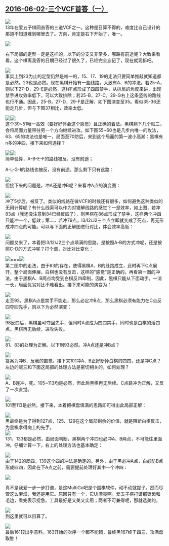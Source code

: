 ## [2016-06-02-三个VCF首答（一）][0]

![](http://imglf0.ph.126.net/QxvzlyBlV6etLatsBYKZVQ==/6631684591721762709.jpg)  
13年在爱五子棋网首答的三道VCF之一。这种是目算不得的，难度比自己设计的那道不知道难到哪里去了。方向，肯定是右下开始了，唯一。

![](http://imglf1.ph.126.net/DfCeK2P6v3ywWHusSQMbiA==/6631652705884557193.jpg)

右下局部的定型一定是这样的，以下的分支又非常多，哪路有前途呢？大致来看看。这个棋离我答的日期已经过了很久了，已经完全忘记了，现在就现拆吧。

![](http://imglf0.ph.126.net/C49cIZnofivYPpeBiZRZlA==/3748402264957040841.jpg)  
事实上到23为止的定型仍然是唯一的，15、17、19的走法只要简单推敲就知道都是必然，23也是必然。现在黑棋开始有一些线路，大致有A、B的冲法。若25-A，则以下27-D，29-E是必然，这样F点形成了四四禁手，从排局的角度来讲，出现禁手进攻效率低下，可以大致排除；若25-B，27-C，29-G右上这条竖线的路线也行不通。因此，25-B，27-D，29-F是正解，如下图演变至35。看似35-36还能走几步，但与下图37相比，效率太低。

![](http://imglf2.ph.126.net/64LFHl2rNeGVSJ5K6W0XwA==/6631793443372914005.jpg)![](http://imglf1.ph.126.net/mZOxJWeSynW3KVHoffkdRg==/6631482281582253940.jpg)  
这个39~51唯一高效（要好好体会这个感觉）且正确的着法。黑棋剩下几个眠三，会将局面力量带往另一个方向继续进攻。如下图55~60也是几步内唯一的攻法，63、65的攻法也是唯一，局面至70防后，来到这个局面的第一波小高潮：黑棋有n多的冲四，接下来如何选择？

![](http://imglf1.ph.126.net/f8gUyb2D-wE12CGXvNl9Uw==/6631630715652003265.jpg)![](http://imglf0.ph.126.net/Q8eIdqYcW5fJ7JbBKalE_A==/6631734069745011663.jpg)  
简单验算，A-B-E-F的路线被反，没有前途；

A-L-G-I的路线也被反，没有前途。那么剩下只有这路：  

![](http://imglf0.ph.126.net/BLOEc6o3XxaRA_9c3DntjA==/6631762657047369246.png)  
但接下来的问题是，冲A还是冲B呢？来看冲A点的演变图：

![](http://imglf1.ph.126.net/-14xfcYFGBlojajQV4SQSA==/6631779149721785287.png)  
冲了5步后，被反了。类似的线路在做VCF的时候还有很多，如何避免这种类似的无用计算呢？有什么线索可以作为对错解线路的感觉？一是效率，如上图，若冲83点（我还没注意到84已经反四了），则黑棋在86点形成了禁手，这样两个冲四只能冲一个，低效；第二，若冲79点，I3/I2/J2三个点立即就变成了死点，再无形成冲四点的可能。可以与下面的正解图进行对比，体会效率高低：

![](http://imglf1.ph.126.net/6Wt7J8LqQwcnObAIii6nvA==/6631513067907863785.png)  
问题又来了，本着把I3/I2/J2三个点填满的思路，是按照A-B的方式冲呢，还是按照C-D的方式冲呢？打个谱，对比对比变化：

![](http://imglf0.ph.126.net/Mi4pXAgWkYB7W6ArJLqLMA==/6631643909791570722.jpg)===![](http://imglf2.ph.126.net/0ryxaEXPqeUAGQV93bzk_g==/4899071969749773785.jpg)  
第二图中的走法，由于83的存在，使得黑棋A、B的线路成立，此时再下C点展开，整个局面伸展，白棋也没有反击，这样的"感觉"是正确的。再看第一图的冲法，由于黑棋A、B两点均受到白棋反四牵制，因此，黑棋只能从下面动手。一消一长，局面优劣对比不难看出。接下来可能的演变为：

![](http://imglf2.ph.126.net/5d_XJBw1Rhb64V5tDcRmjQ==/6631619720535757319.jpg)  
走至92，黑棋A点是禁手不能走，那么必定冲B点，那么黑棋必须有能力在C点反四夺回先手，则以下为必然演变：

![](http://imglf1.ph.126.net/be28BFaLwhXZN_u8NaV4fQ==/6631485580117169569.png)  
98反四后，黑棋虽可夺回先手，但同时A点成为四四禁手，同时也是白棋的活四点。黑棋再无后续，进攻失败。

![](http://imglf2.ph.126.net/RDIRDXw1S9Xaw0Lliz9AHw==/4900197869656624613.jpg)  
81、83的处理为正解。以下到93必然。冲A点还是冲B点？

![](http://imglf1.ph.126.net/ntujxNZM80mGjJKFDXYLyw==/6631563645442741396.jpg)  
答案为冲B，反我的直觉。接下来101冲A、B正好断掉白棋的四四，还是冲C点？左边的眠三和下面这局部的处理方法是密切相关的，如何处理？

![](http://imglf2.ph.126.net/4YpUwAzH98Jm5wRfqmXnMA==/6631654904907847286.jpg)  
A、B连冲，死。105~113均是必然，但此后黑棋再无后续。C点跳冲为正解，又反了一次直觉。

![](http://imglf1.ph.126.net/UOWTXzFZiDisDPo1e_FMwQ==/6631699984884586507.jpg)  
101至113是必然。接下来，本着把棋盘填满的思路即可得出此局部正解：

![](http://imglf2.ph.126.net/Feje0vy09tQBqdYz1zLiAA==/4898509019796360734.jpg)  
黑最终是为了得到127点，125、129在这个局部剩余的价值，就是阻断白棋反击，为黑棋拿得向上的先手。  
![](http://imglf1.ph.126.net/sMXJXWoGGVGx6mzL846jGA==/6631506470838099355.jpg)  
131、133都是必然，由局面判断，黑棋两个冲四也必冲A、B两点，不可能往里面冲。仔细计算一下，右上的处理方法也基本确定：

![](http://imglf0.ph.126.net/1A3VLhFnhq1xQBa9XsoD_w==/6631713179024119674.jpg)  
由于142的反四，139这个四的冲法是确定的。另外，由于黑必冲A点，白必防B点形成四四，因此在下A点之前，需要提前处理好其中一个冲四：

![](http://imglf0.ph.126.net/MGTrut99NC8TKCDz5kK2CA==/4824762575898168957.jpg)

真不是我爱一步一步打谱，是这MultiGo吧是个围棋软件，动不动就提子。然而尽管这么麻烦，我还是用它。原因只有一个，它UI漂亮啊。爱五子棋打谱那锯齿和毛边，看完表示捉急。工具最好是又美又实用；两者不可兼得呢，那就选美的。

![](http://imglf1.ph.126.net/c8DuiGZpo64hVpFdwGQrzw==/3747557840026972054.jpg)  
到这里就可以目算了。

![](http://imglf0.ph.126.net/XHLdpUXX79Q0TjU27fFIaw==/6631657103931103536.jpg)  
最后161较出乎意料。163开始的次序一个都不能错，最终黑167终于四三，攻满盘取胜！


[0]: #